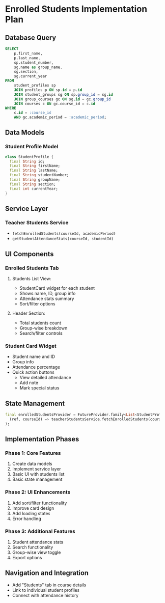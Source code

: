 # Enrolled Students Implementation Plan

## Database Query
```sql
SELECT 
    p.first_name,
    p.last_name,
    sp.student_number,
    sg.name as group_name,
    sg.section,
    sg.current_year
FROM 
    student_profiles sp
    JOIN profiles p ON sp.id = p.id
    JOIN student_groups sg ON sp.group_id = sg.id
    JOIN group_courses gc ON sg.id = gc.group_id
    JOIN courses c ON gc.course_id = c.id
WHERE 
    c.id = :course_id
    AND gc.academic_period = :academic_period;
```

## Data Models

### Student Profile Model
```dart
class StudentProfile {
  final String id;
  final String firstName;
  final String lastName;
  final String studentNumber;
  final String groupName;
  final String section;
  final int currentYear;
}
```

## Service Layer

### Teacher Students Service
- `fetchEnrolledStudents(courseId, academicPeriod)`
- `getStudentAttendanceStats(courseId, studentId)`

## UI Components

### Enrolled Students Tab
1. Students List View:
   - StudentCard widget for each student
   - Shows name, ID, group info
   - Attendance stats summary
   - Sort/filter options

2. Header Section:
   - Total students count
   - Group-wise breakdown
   - Search/filter controls

### Student Card Widget
- Student name and ID
- Group info
- Attendance percentage
- Quick action buttons
  - View detailed attendance
  - Add note
  - Mark special status

## State Management
```dart
final enrolledStudentsProvider = FutureProvider.family<List<StudentProfile>, String>(
  (ref, courseId) => teacherStudentsService.fetchEnrolledStudents(courseId)
);
```

## Implementation Phases

### Phase 1: Core Features
1. Create data models
2. Implement service layer
3. Basic UI with students list
4. Basic state management

### Phase 2: UI Enhancements
1. Add sort/filter functionality
2. Improve card design
3. Add loading states
4. Error handling

### Phase 3: Additional Features
1. Student attendance stats
2. Search functionality
3. Group-wise view toggle
4. Export options

## Navigation and Integration
- Add "Students" tab in course details
- Link to individual student profiles
- Connect with attendance history